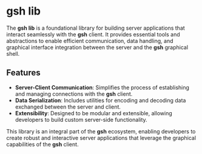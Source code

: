 # gsh lib

The **gsh lib** is a foundational library for building server applications that interact seamlessly with the **gsh** client. It provides essential tools and abstractions to enable efficient communication, data handling, and graphical interface integration between the server and the **gsh** graphical shell.

## Features

- **Server-Client Communication**: Simplifies the process of establishing and managing connections with the **gsh** client.
- **Data Serialization**: Includes utilities for encoding and decoding data exchanged between the server and client.
- **Extensibility**: Designed to be modular and extensible, allowing developers to build custom server-side functionality.

This library is an integral part of the **gsh** ecosystem, enabling developers to create robust and interactive server applications that leverage the graphical capabilities of the **gsh** client.
